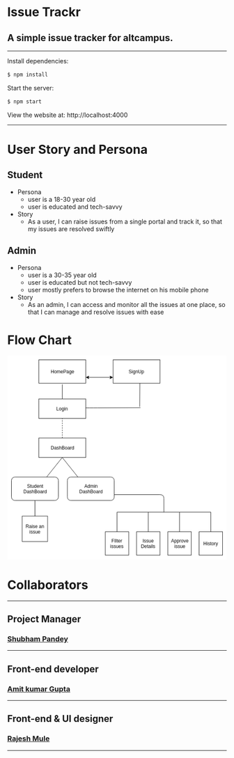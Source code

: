 # Issue Trackr

## A simple issue tracker for altcampus. 

---

  Install dependencies:

```bash
$ npm install
```

  Start the server:

```bash
$ npm start
```

  View the website at:     http://localhost:4000

  ---

    
# User Story and Persona
## Student 
- Persona
  - user is a 18-30 year old
  - user is educated and tech-savvy
- Story
  - As a user, I can raise issues from a single portal and track it, so that my issues are resolved swiftly
## Admin
- Persona
  - user is a 30-35 year old
  - user is educated but not tech-savvy
  - user mostly prefers to browse the internet on his mobile phone
- Story
  - As an admin, I can access and monitor all the issues at one place, so that I can manage and resolve issues with ease

# Flow Chart
![flow chart](https://github.com/imcontrive/issue-tracker/blob/develop/public/images/issueTracker.png)


# Collaborators

----
## Project Manager

### [Shubham Pandey](https://github.com/imcontrive)
----

## Front-end developer

### [Amit kumar Gupta](https://github.com/amitg01) 

----
## Front-end &  UI designer

### [Rajesh Mule](https://github.com/rajeshmule)  
----
